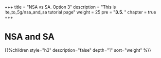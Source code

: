 +++
title = "NSA vs SA. Option 3"
description = "This is lte_to_5g/nsa_and_sa tutorial page"
weight = 25 
pre = "<b>3.5. </b>"
chapter = true
+++

# NSA and SA

{{%children style="h3" description="false" depth="1" sort="weight" %}}
